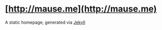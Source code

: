[http://mause.me](http://mause.me)
=================================

A static homepage, generated via [Jekyll](http://jekyllrb.com)

